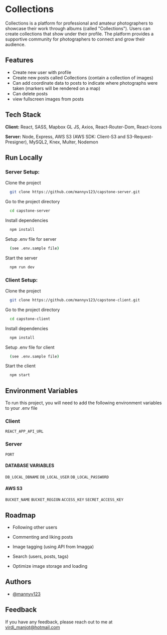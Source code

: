 # Collections

Collections is a platform for professional and amateur photographers to showcase their work through albums (called "Collections"). Users can create collections that show under their profile. The platform provides a supportive community for photographers to connect and grow their audience.

## Features

-   Create new user with profile
-   Create new posts called Collections (contain a collection of images)
-   Can add coordinate data to posts to indicate where photographs were taken (markers will be rendered on a map)
-   Can delete posts
-   view fullscreen images from posts

## Tech Stack

**Client:** React, SASS, Mapbox GL JS, Axios, React-Router-Dom, React-Icons

**Server:** Node, Express, AWS S3 (AWS SDK: Client-S3 and S3-Request-Presigner), MySQL2, Knex, Multer, Nodemon

## Run Locally

### Server Setup:

Clone the project

```bash
  git clone https://github.com/mannyv123/capstone-server.git
```

Go to the project directory

```bash
  cd capstone-server
```

Install dependencies

```bash
  npm install
```

Setup .env file for server

```bash
  (see .env.sample file)
```

Start the server

```bash
  npm run dev
```

### Client Setup:

Clone the project

```bash
  git clone https://github.com/mannyv123/capstone-client.git
```

Go to the project directory

```bash
  cd capstone-client
```

Install dependencies

```bash
  npm install
```

Setup .env file for client

```bash
  (see .env.sample file)
```

Start the client

```bash
  npm start
```

## Environment Variables

To run this project, you will need to add the following environment variables to your .env file

### Client

`REACT_APP_API_URL`

### Server

`PORT`

#### DATABASE VARIABLES

`DB_LOCAL_DBNAME`
`DB_LOCAL_USER`
`DB_LOCAL_PASSWORD`

#### AWS S3

`BUCKET_NAME`
`BUCKET_REGION`
`ACCESS_KEY`
`SECRET_ACCESS_KEY`

## Roadmap

-   Following other users

-   Commenting and liking posts

-   Image tagging (using API from Imagga)

-   Search (users, posts, tags)

-   Optimize image storage and loading

## Authors

-   [@mannyv123](https://github.com/mannyv123)

## Feedback

If you have any feedback, please reach out to me at virdi_manjot@hotmail.com
